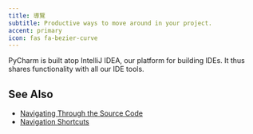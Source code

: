 ```yaml
---
title: 導覽
subtitle: Productive ways to move around in your project.
accent: primary
icon: fas fa-bezier-curve
---
```


PyCharm is built atop IntelliJ IDEA, our platform for building IDEs. It thus shares functionality with all our IDE tools.

## See Also
- [Navigating Through the Source Code](https://www.jetbrains.com/help/pycharm/navigating-through-the-source-code.html)
- [Navigation Shortcuts](https://www.jetbrains.com/help/pycharm/navigation-in-source-code.html)
